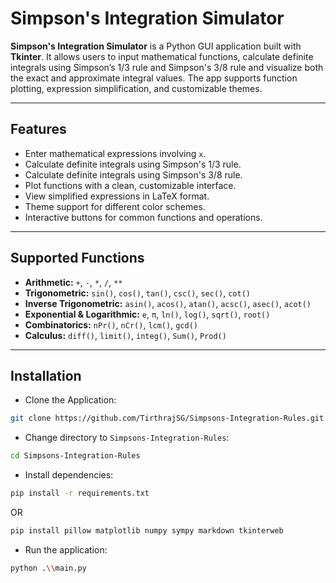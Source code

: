 # Simpson's Integration Simulator

**Simpson's Integration Simulator** is a Python GUI application built with **Tkinter**. It allows users to input mathematical functions, calculate definite integrals using Simpson’s 1/3 rule and Simpson's 3/8 rule and visualize both the exact and approximate integral values. The app supports function plotting, expression simplification, and customizable themes.

---

## Features

- Enter mathematical expressions involving `x`.
- Calculate definite integrals using Simpson's 1/3 rule.
- Calculate definite integrals using Simpson's 3/8 rule.
- Plot functions with a clean, customizable interface.
- View simplified expressions in LaTeX format.
- Theme support for different color schemes.
- Interactive buttons for common functions and operations.

---

## Supported Functions

- **Arithmetic:** `+`, `-`, `*`, `/`, `**`
- **Trigonometric:** `sin()`, `cos()`, `tan()`, `csc()`, `sec()`, `cot()`
- **Inverse Trigonometric:** `asin()`, `acos()`, `atan()`, `acsc()`, `asec()`, `acot()`
- **Exponential & Logarithmic:** `e`, `π`, `ln()`, `log()`, `sqrt()`, `root()`
- **Combinatorics:** `nPr()`, `nCr()`, `lcm()`, `gcd()`
- **Calculus:** `diff()`, `limit()`, `integ()`, `Sum()`, `Prod()`

---

## Installation

- Clone the Application:
```bash
git clone https://github.com/TirthrajSG/Simpsons-Integration-Rules.git
```

- Change directory to `Simpsons-Integration-Rules`:
```bash
cd Simpsons-Integration-Rules
```

- Install dependencies:

```bash
pip install -r requirements.txt
```
OR
```bash
pip install pillow matplotlib numpy sympy markdown tkinterweb 
```

- Run the application:
```bash
python .\\main.py
```